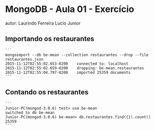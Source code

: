 # MongoDB - Aula 01 - Exercício
autor: Laurindo Ferreira Lucio Junior

## Importando os restaurantes

    ```
    mongoimport --db be-mean --collection restaurantes --drop --file restaurantes.json
    2015-11-12T02:55:02.653-0200    connected to: localhost
    2015-11-12T02:55:02.659-0200    dropping: be-mean.restaurantes
    2015-11-12T02:55:04.797-0200    imported 25359 documents
    ```

## Contando os restaurantes

    ```
    Junior-PC(mongod-3.0.6) test> use be-mean
    switched to db be-mean
    Junior-PC(mongod-3.0.6) be-mean> db.restaurantes.find({}).count()
    25359
    ```